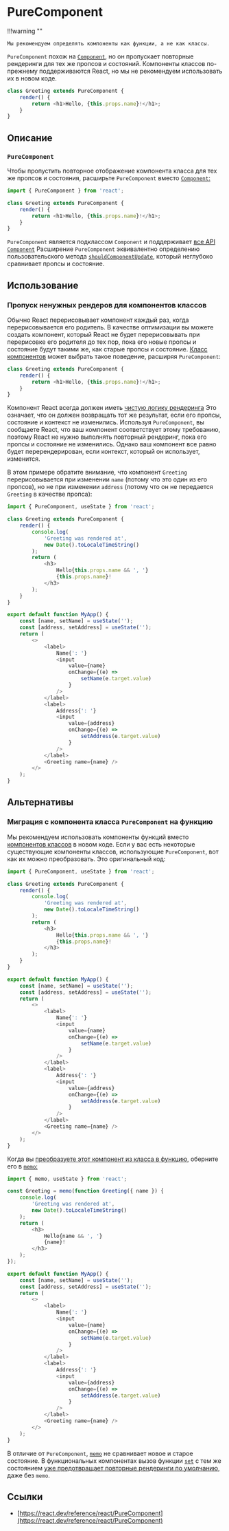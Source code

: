 # PureComponent

!!!warning ""

    Мы рекомендуем определять компоненты как функции, а не как классы.

`PureComponent` похож на [`Component`](Component.md), но он пропускает повторные рендеринги для тех же пропсов и состояний. Компоненты классов по-прежнему поддерживаются React, но мы не рекомендуем использовать их в новом коде.

<!-- 0001.part.md -->

```js
class Greeting extends PureComponent {
    render() {
        return <h1>Hello, {this.props.name}!</h1>;
    }
}
```

<!-- 0002.part.md -->

## Описание

### `PureComponent`

Чтобы пропустить повторное отображение компонента класса для тех же пропсов и состояния, расширьте `PureComponent` вместо [`Component`:](Component.md)

<!-- 0003.part.md -->

```js
import { PureComponent } from 'react';

class Greeting extends PureComponent {
    render() {
        return <h1>Hello, {this.props.name}!</h1>;
    }
}
```

<!-- 0004.part.md -->

`PureComponent` является подклассом `Component` и поддерживает [все API `Component`](Component.md) Расширение `PureComponent` эквивалентно определению пользовательского метода [`shouldComponentUpdate`](Component.md), который неглубоко сравнивает пропсы и состояние.

## Использование

### Пропуск ненужных рендеров для компонентов классов

Обычно React перерисовывает компонент каждый раз, когда перерисовывается его родитель. В качестве оптимизации вы можете создать компонент, который React не будет перерисовывать при перерисовке его родителя до тех пор, пока его новые пропсы и состояние будут такими же, как старые пропсы и состояние. [Класс компонентов](Component.md) может выбрать такое поведение, расширяя `PureComponent`:

<!-- 0005.part.md -->

```js
class Greeting extends PureComponent {
    render() {
        return <h1>Hello, {this.props.name}!</h1>;
    }
}
```

<!-- 0006.part.md -->

Компонент React всегда должен иметь [чистую логику рендеринга](../learn/keeping-components-pure.md) Это означает, что он должен возвращать тот же результат, если его пропсы, состояние и контекст не изменились. Используя `PureComponent`, вы сообщаете React, что ваш компонент соответствует этому требованию, поэтому React не нужно выполнять повторный рендеринг, пока его пропсы и состояние не изменились. Однако ваш компонент все равно будет перерендерирован, если контекст, который он использует, изменится.

В этом примере обратите внимание, что компонент `Greeting` перерисовывается при изменении `name` (потому что это один из его пропсов), но не при изменении `address` (потому что он не передается `Greeting` в качестве пропса):

```js
import { PureComponent, useState } from 'react';

class Greeting extends PureComponent {
    render() {
        console.log(
            'Greeting was rendered at',
            new Date().toLocaleTimeString()
        );
        return (
            <h3>
                Hello{this.props.name && ', '}
                {this.props.name}!
            </h3>
        );
    }
}

export default function MyApp() {
    const [name, setName] = useState('');
    const [address, setAddress] = useState('');
    return (
        <>
            <label>
                Name{': '}
                <input
                    value={name}
                    onChange={(e) =>
                        setName(e.target.value)
                    }
                />
            </label>
            <label>
                Address{': '}
                <input
                    value={address}
                    onChange={(e) =>
                        setAddress(e.target.value)
                    }
                />
            </label>
            <Greeting name={name} />
        </>
    );
}
```

## Альтернативы

### Миграция с компонента класса `PureComponent` на функцию

Мы рекомендуем использовать компоненты функций вместо [компонентов классов](Component.md) в новом коде. Если у вас есть некоторые существующие компоненты классов, использующие `PureComponent`, вот как их можно преобразовать. Это оригинальный код:

<!-- 0011.part.md -->

```js
import { PureComponent, useState } from 'react';

class Greeting extends PureComponent {
    render() {
        console.log(
            'Greeting was rendered at',
            new Date().toLocaleTimeString()
        );
        return (
            <h3>
                Hello{this.props.name && ', '}
                {this.props.name}!
            </h3>
        );
    }
}

export default function MyApp() {
    const [name, setName] = useState('');
    const [address, setAddress] = useState('');
    return (
        <>
            <label>
                Name{': '}
                <input
                    value={name}
                    onChange={(e) =>
                        setName(e.target.value)
                    }
                />
            </label>
            <label>
                Address{': '}
                <input
                    value={address}
                    onChange={(e) =>
                        setAddress(e.target.value)
                    }
                />
            </label>
            <Greeting name={name} />
        </>
    );
}
```

Когда вы [преобразуете этот компонент из класса в функцию,](Component.md) оберните его в [`memo`:](memo.md)

<!-- 0015.part.md -->

```js
import { memo, useState } from 'react';

const Greeting = memo(function Greeting({ name }) {
    console.log(
        'Greeting was rendered at',
        new Date().toLocaleTimeString()
    );
    return (
        <h3>
            Hello{name && ', '}
            {name}!
        </h3>
    );
});

export default function MyApp() {
    const [name, setName] = useState('');
    const [address, setAddress] = useState('');
    return (
        <>
            <label>
                Name{': '}
                <input
                    value={name}
                    onChange={(e) =>
                        setName(e.target.value)
                    }
                />
            </label>
            <label>
                Address{': '}
                <input
                    value={address}
                    onChange={(e) =>
                        setAddress(e.target.value)
                    }
                />
            </label>
            <Greeting name={name} />
        </>
    );
}
```

В отличие от `PureComponent`, [`memo`](memo.md) не сравнивает новое и старое состояние. В функциональных компонентах вызов функции [`set`](useState.md) с тем же состоянием [уже предотвращает повторные рендеринги по умолчанию](memo.md), даже без `memo`.

<!-- 0019.part.md -->

## Ссылки

-   [https://react.dev/reference/react/PureComponent](https://react.dev/reference/react/PureComponent)
